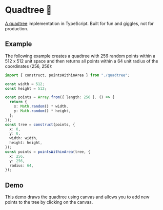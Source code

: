 # Quadtree 🌳

[A quadtree](https://en.wikipedia.org/wiki/Quadtree) implementation in TypeScript. Built for fun and giggles, not for production.

## Example

The following example creates a quadtree with 256 random points within a 512 x 512 unit space and then returns all points within a 64 unit radius of the coordinates (256, 256):

```typescript
import { construct, pointsWithinArea } from "./quadtree";

const width = 512;
const height = 512;

const points = Array.from({ length: 256 }, () => {
  return {
    x: Math.random() * width,
    y: Math.random() * height,
  };
});
const tree = construct(points, {
  x: 0,
  y: 0,
  width: width,
  height: height,
});
const points = pointsWithinArea(tree, {
  x: 256,
  y: 256,
  radius: 64,
});
```

## Demo

[This demo](https://lamsa.dev/quadtree/) draws the quadtree using canvas and allows you to add new points to the tree by clicking on the canvas.

